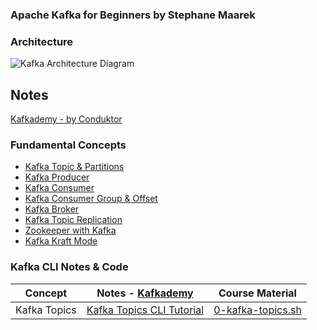 ### Apache Kafka for Beginners by Stephane Maarek

### Architecture

![Kafka Architecture Diagram](https://medium.com/softkraft/apache-kafka-use-cases-with-kafka-architecture-diagrams-577be32688e5)

## Notes

[Kafkademy - by Conduktor](https://learn.conduktor.io/kafka/what-is-apache-kafka/)

### Fundamental Concepts

- [Kafka Topic & Partitions](https://learn.conduktor.io/kafka/kafka-topics/)
- [Kafka Producer](https://learn.conduktor.io/kafka/kafka-producers/)
- [Kafka Consumer](https://learn.conduktor.io/kafka/kafka-consumers/)
- [Kafka Consumer Group & Offset](https://learn.conduktor.io/kafka/kafka-consumer-groups-and-consumer-offsets/)
- [Kafka Broker](https://learn.conduktor.io/kafka/kafka-brokers/)
- [Kafka Topic Replication](https://learn.conduktor.io/kafka/kafka-topic-replication/)
- [Zookeeper with Kafka](https://learn.conduktor.io/kafka/zookeeper-with-kafka/)
- [Kafka Kraft Mode](https://learn.conduktor.io/kafka/kafka-kraft-mode/)

### Kafka CLI Notes & Code

| Concept      | Notes - [Kafkademy](https://learn.conduktor.io/kafka/)                                   | Course Material                                                              |
| ------------ | ---------------------------------------------------------------------------------------- | ---------------------------------------------------------------------------- |
| Kafka Topics | [Kafka Topics CLI Tutorial](https://learn.conduktor.io/kafka/kafka-topics-cli-tutorial/) | [0-kafka-topics.sh](./__course_recourses/code/1-kafka-cli/0-kafka-topics.sh) |
